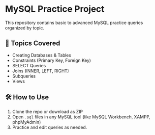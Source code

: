 # MySQL Practice Project

This repository contains basic to advanced MySQL practice queries organized by topic.

## 📁 Topics Covered
- Creating Databases & Tables
- Constraints (Primary Key, Foreign Key)
- SELECT Queries
- Joins (INNER, LEFT, RIGHT)
- Subqueries
- Views

## 🛠 How to Use
1. Clone the repo or download as ZIP
2. Open `.sql` files in any MySQL tool (like MySQL Workbench, XAMPP, phpMyAdmin)
3. Practice and edit queries as needed.

